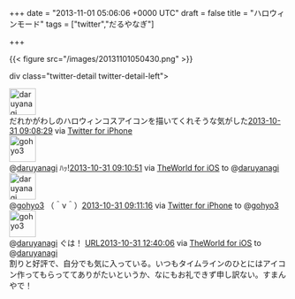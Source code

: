 
+++
date = "2013-11-01 05:06:06 +0000 UTC"
draft = false
title = "ハロウィンモード"
tags = ["twitter","だるやなぎ"]

+++


{{< figure src="/images/20131101050430.png"  >}}

div class="twitter-detail twitter-detail-left"><div class="twitter-detail-user"><a class="twitter-user-screen-name" href="http://twitter.com/daruyanagi"><img src="http://pbs.twimg.com/profile_images/378800000672150261/ce1499eb6193271d12a52915cc29eee2_normal.png" alt="daruyanagi" height="48" width="48"/></a></div><div class="twitter-detail-tweet">      だれかがわしのハロウィンコスアイコンを描いてくれそうな気がした<a href="http://twitter.com/daruyanagi/status/395703787295211520" class="twitter-detail-info-permalink"><span class="twitter-detail-info-date">2013-10-31</span> <span class="twitter-detail-info-time">09:08:29</span></a> <span class="twitter-detail-info-source">via <a href="http://twitter.com/download/iphone" rel="nofollow">Twitter for iPhone</a></span></div></div><div class="twitter-detail twitter-detail-left"><div class="twitter-detail-user"><a class="twitter-user-screen-name" href="http://twitter.com/gohyo3"><img src="http://pbs.twimg.com/profile_images/344513261573125376/764ba3fd488311e7e651161edefa6edb_normal.png" alt="gohyo3" height="48" width="48"/></a></div><div class="twitter-detail-tweet">      @<a class="twitter-user-screen-name" href="http://twitter.com/daruyanagi" target="_top">daruyanagi</a> ﾊｯ!<a href="http://twitter.com/gohyo3/status/395704384169865216" class="twitter-detail-info-permalink"><span class="twitter-detail-info-date">2013-10-31</span> <span class="twitter-detail-info-time">09:10:51</span></a> <span class="twitter-detail-info-source">via <a href="https://twitter.com/TheWorld_JP" rel="nofollow">TheWorld for iOS</a></span> to @<a href="http://twitter.com/daruyanagi/status/395703787295211520" class="twitter-user-screen-name">daruyanagi</a></div></div><div class="twitter-detail twitter-detail-left"><div class="twitter-detail-user"><a class="twitter-user-screen-name" href="http://twitter.com/daruyanagi"><img src="http://pbs.twimg.com/profile_images/378800000672150261/ce1499eb6193271d12a52915cc29eee2_normal.png" alt="daruyanagi" height="48" width="48"/></a></div><div class="twitter-detail-tweet">      @<a class="twitter-user-screen-name" href="http://twitter.com/gohyo3" target="_top">gohyo3</a> （＾ν＾）<a href="http://twitter.com/daruyanagi/status/395704490289942528" class="twitter-detail-info-permalink"><span class="twitter-detail-info-date">2013-10-31</span> <span class="twitter-detail-info-time">09:11:16</span></a> <span class="twitter-detail-info-source">via <a href="http://twitter.com/download/iphone" rel="nofollow">Twitter for iPhone</a></span> to @<a href="http://twitter.com/gohyo3/status/395704384169865216" class="twitter-user-screen-name">gohyo3</a></div></div><div class="twitter-detail twitter-detail-left"><div class="twitter-detail-user"><a class="twitter-user-screen-name" href="http://twitter.com/gohyo3"><img src="http://pbs.twimg.com/profile_images/344513261573125376/764ba3fd488311e7e651161edefa6edb_normal.png" alt="gohyo3" height="48" width="48"/></a></div><div class="twitter-detail-tweet">      @<a class="twitter-user-screen-name" href="http://twitter.com/daruyanagi" target="_top">daruyanagi</a> ぐは！ <a class="twitter-tweet-url" href="http://t.co/bs2kzaZwNt" target="_top"><span>URL</span></a><a href="http://twitter.com/gohyo3/status/395757043165827072" class="twitter-detail-info-permalink"><span class="twitter-detail-info-date">2013-10-31</span> <span class="twitter-detail-info-time">12:40:06</span></a> <span class="twitter-detail-info-source">via <a href="https://twitter.com/TheWorld_JP" rel="nofollow">TheWorld for iOS</a></span> to @<a href="http://twitter.com/daruyanagi/status/395704490289942528" class="twitter-user-screen-name">daruyanagi</a></div></div>割りと好評で、自分でも気に入っている。いつもタイムラインのひとにはアイコン作ってもらっててありがたいというか、なにもお礼できず申し訳ない。すまんやで！


